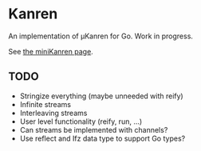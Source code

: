 # Kanren

An implementation of µKanren for Go. Work in progress.

See [the miniKanren page](http://minikanren.org/).

## TODO

* Stringize everything (maybe unneeded with reify)
* Infinite streams
* Interleaving streams
* User level functionality (reify, run, ...)
* Can streams be implemented with channels?
* Use reflect and Ifz data type to support Go types?